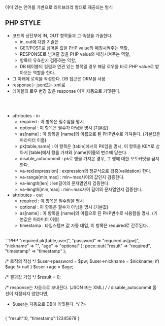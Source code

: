 이미 있는 언어를 기반으로 라이브러리 형태로 제공되는 형식<br>



PHP STYLE
----
* 코드의 상단부에 IN, OUT 항목들과 그 속성을 기술한다.<br>
  * in, out에 대한 기술은
  * GET/POST로 넘어온 값을 PHP value와 매칭시켜주는 역할,<br>
  * RESPONSE로 넘겨줄 값을 PHP value와 매칭시켜주는 역할, <br>
  * 항목이 유효한지 검증하는 역할,<br>
  * DB 테이블의 컬럼과 연관 있는 항목일 경우 해당 로우를 바로 PHP value로 받아오는 역할을 한다.<br>
* 그 아래에 로직을 작성한다. DB 접근은 ORM을 사용<br>
* response는 json또는 xml로
* 테이블의 로우 변경 값은 response 이후 자동으로 커밋된다.

<br><br>
* attributes - in
  * required : 이 항목은 필수임을 명시
  * optional : 이 항목은 필수가 아님을 명시 (기본값)
  * as[name] : 이 항목을 [name]의 이름으로 된 PHP변수로 가져온다. (기본값은 파라미터 이름)
  * pk[table,name]  : 이 항목은 [table]에서의 PK임을 명시, 이 항목을 KEY로 삼아서 [table]에서 행을 가져와 [name]이름의 변수에 담는다.
  * disable_autocommit : pk로 행을 가져온 경우, 그 행에 대한 오토커밋을 금지한다.
  * va-rex[expression] : expression의 정규식으로 검증(validation) 한다.
  * va-range[min,max] : min~max사이의 값인지 검증한다.
  * va-length[len] : len길이의 문자열인지 검증한다.
  * va-length[min,max] : min~max사이 길이의 문자열인지 검증한다.
* attributes - out
  * required : 이 항목은 필수임을 명시
  * optional : 이 항목은 필수가 아님을 명시 (기본값)
  * as[name] : 이 항목을 [name]의 이름으로 된 PHP변수로 사용함을 명시. (기본값은 파라미터 이름)
  * timestamp : 타임스탬프 값 자동 대입, 이 항목은 required로 간주된다.
<br>
```PHP
<?php
/* in, out 파라미터를 여기에 기술한다. */
poco::in(
	"id" => "required pk[table,user]",
	"password" => "required as[pw]",
	"nickname" => "",
	"age" => "optional" );
poco::out(
	"result" => "required",
	"timestamp" => "timestamp" );

/* 로직의 작성 */
$user->password = $pw;
$user->nickname = $nickname;
if( $age != null )
	$user->age = $age;
	
/* 결과값 기입 */
$result = 0;
	
/* response는 자동으로 보내진다. (JSON 또는 XML) */
/* disable_autocommit 옵션이 지정되지 않았다면,
 * $user는 자동으로 DB에 커밋된다. */
?>
```
```
{
  "result":0,
  "timestamp":12345678
}
```
